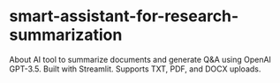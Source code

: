 # smart-assistant-for-research-summarization
About AI tool to summarize documents and generate Q&amp;A using OpenAI GPT-3.5. Built with Streamlit. Supports TXT, PDF, and DOCX uploads.
